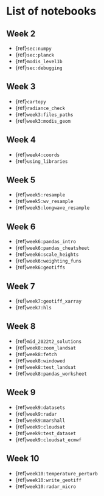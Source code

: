 # List of notebooks

## Week 2

* {ref}`sec:numpy`
* {ref}`sec:planck`
* {ref}`modis_level1b`
* {ref}`sec:debugging`

## Week 3

* {ref}`cartopy`
* {ref}`radiance_check`
* {ref}`week3:files_paths`
* {ref}`week3:modis_geom`

## Week 4


* {ref}`week4:coords`
* {ref}`using_libraries`

## Week 5

* {ref}`week5:resample`
* {ref}`week5:wv_resample`
* {ref}`week5:longwave_resample`

## Week 6

* {ref}`week6:pandas_intro`
* {ref}`week6:pandas_cheatsheet`
* {ref}`week6:scale_heights`
* {ref}`week6:weighting_funs`
* {ref}`week6:geotiffs`

## Week 7

* {ref}`week7:geotiff_xarray`
* {ref}`week7:hls`

## Week 8

* {ref}`mid_2022t2_solutions`
* {ref}`week8:zoom_landsat`
* {ref}`week8:fetch`
* {ref}`week8:windowed`
* {ref}`week8:test_landsat`
* {ref}`week8:pandas_worksheet`

## Week 9

* {ref}`week9:datasets`
* {ref}`week9:radar`
* {ref}`week9:marshall`
* {ref}`week9:cloudsat`
* {ref}`week9:test_dataset`
* {ref}`week9:cloudsat_ecmwf`

## Week 10

* {ref}`week10:temperature_perturb`
* {ref}`week10:write_geotiff`
* {ref}`week10:radar_micro`

